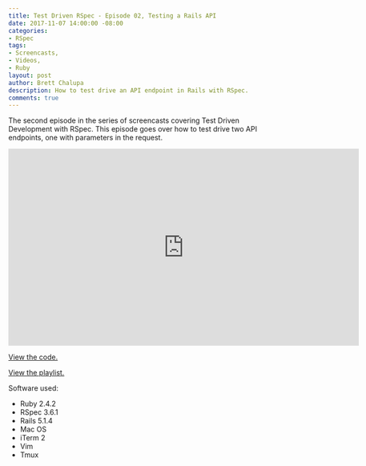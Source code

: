 ```yaml
---
title: Test Driven RSpec - Episode 02, Testing a Rails API
date: 2017-11-07 14:00:00 -08:00
categories:
- RSpec
tags:
- Screencasts,
- Videos,
- Ruby
layout: post
author: Brett Chalupa
description: How to test drive an API endpoint in Rails with RSpec.
comments: true
---
```


The second episode in the series of screencasts covering Test Driven
Development with RSpec. This episode goes over how to test drive two API
endpoints, one with parameters in the request.

<iframe width="700" height="393" src="https://www.youtube-nocookie.com/embed/Wb3oIfiLdZU?rel=0" frameborder="0" allowfullscreen></iframe>

[View the code.](https://github.com/monoso/test-driven-rspec/tree/master/episode-02)

[View the playlist.](https://www.youtube.com/playlist?list=PLr442xinba86s9cCWxoIH_xq5UE9Wwo4Z)

Software used:

- Ruby 2.4.2
- RSpec 3.6.1
- Rails 5.1.4
- Mac OS
- iTerm 2
- Vim
- Tmux
